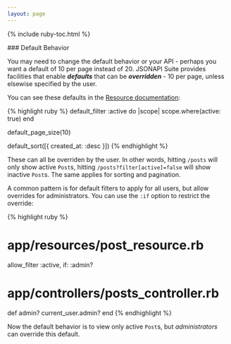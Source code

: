 ```yaml
---
layout: page
---
```


{% include ruby-toc.html %}

<div markdown="1" class="col-md-8 col-md-offset-1">
### Default Behavior

You may need to change the default behavior or your API - perhaps you
want a default of 10 per page instead of 20. JSONAPI Suite provides
facilities that enable ***defaults*** that can be ***overridden*** - 10 per
page, unless elsewise specified by the user.

You can see these defaults in the [Resource documentation](https://jsonapi-suite.github.io/jsonapi_compliable/JsonapiCompliable/Resource.html):

{% highlight ruby %}
default_filter :active do |scope|
  scope.where(active: true)
end

default_page_size(10)

default_sort([{ created_at: :desc }])
{% endhighlight %}

These can all be overriden by the user. In other words, hitting
`/posts` will only show active `Post`s, hitting
`/posts?filter[active]=false` will show inactive `Post`s. The same applies
for sorting and pagination.

A common pattern is for default filters to apply for all users, but
allow overrides for administrators. You can use the `:if` option to
restrict the override:

{% highlight ruby %}
# app/resources/post_resource.rb
allow_filter :active, if: :admin?

# app/controllers/posts_controller.rb
def admin?
  current_user.admin?
end
{% endhighlight %}

Now the default behavior is to view only active `Post`s, but
*administrators* can override this default.
